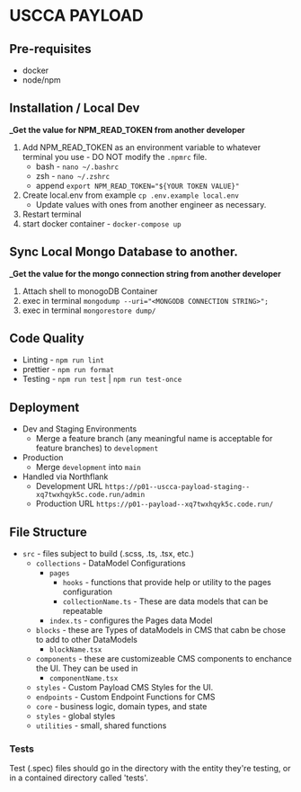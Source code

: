 # USCCA PAYLOAD

## Pre-requisites

- docker
- node/npm

## Installation / Local Dev

**\_Get the value for NPM_READ_TOKEN from another developer**

1. Add NPM_READ_TOKEN as an environment variable to whatever terminal you use - DO NOT modify the `.npmrc` file.
   - bash - `nano ~/.bashrc`
   - zsh - `nano ~/.zshrc`
   - append `export NPM_READ_TOKEN="${YOUR TOKEN VALUE}"`
2. Create local.env from example `cp .env.example local.env`
   - Update values with ones from another engineer as necessary.
3. Restart terminal
4. start docker container - `docker-compose up`

## Sync Local Mongo Database to another.

**\_Get the value for the mongo connection string from another developer**

1. Attach shell to monogoDB Container
2. exec in terminal `mongodump --uri="<MONGODB CONNECTION STRING>";`
3. exec in terminal `mongorestore dump/`

## Code Quality

- Linting - `npm run lint`
- prettier - `npm run format`
- Testing - `npm run test` | `npm run test-once`

## Deployment

- Dev and Staging Environments
  - Merge a feature branch (any meaningful name is acceptable for feature branches) to `development`
- Production
  - Merge `development` into `main`
- Handled via Northflank
  - Development URL `https://p01--uscca-payload-staging--xq7twxhqyk5c.code.run/admin`
  - Production URL `https://p01--payload--xq7twxhqyk5c.code.run/`

## File Structure

- `src` - files subject to build (.scss, .ts, .tsx, etc.)
  - `collections` - DataModel Configurations
    - `pages`
      - `hooks` - functions that provide help or utility to the pages configuration
      - `collectionName.ts` - These are data models that can be repeatable
    - `index.ts` - configures the Pages data Model
  - `blocks` - these are Types of dataModels in CMS that cabn be chose to add to other DataModels
    - `blockName.tsx`
  - `components` - these are customizeable CMS components to enchance the UI. They can be used in
    - `componentName.tsx`
  - `styles` - Custom Payload CMS Styles for the UI.
  - `endpoints` - Custom Endpoint Functions for CMS
  - `core` - business logic, domain types, and state
  - `styles` - global styles
  - `utilities` - small, shared functions

### Tests

Test (.spec) files should go in the directory with the entity they're testing, or in a contained directory called 'tests'.
